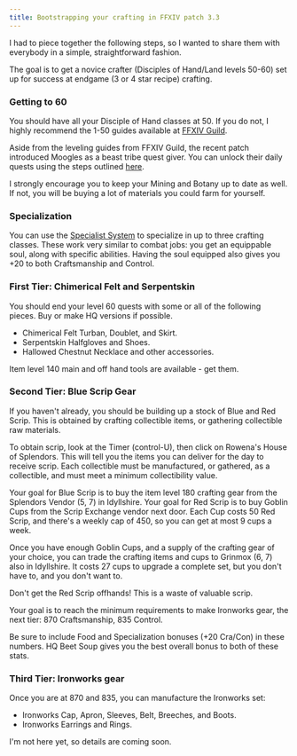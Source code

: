 ```yaml
---
title: Bootstrapping your crafting in FFXIV patch 3.3
---
```


I had to piece together the following steps, so I wanted to share them
with everybody in a simple, straightforward fashion.

The goal is to get a novice crafter (Disciples of Hand/Land levels 50-60)
set up for success at endgame (3 or 4 star recipe) crafting.

### Getting to 60

You should have all your Disciple of Hand classes at 50.
If you do not, I highly recommend the 1-50 guides available
at [FFXIV Guild](http://www.ffxivguild.com/).

Aside from the leveling guides from FFXIV Guild, the recent
patch introduced Moogles as a beast tribe quest giver.
You can unlock their daily quests using the steps outlined
[here](http://www.gamefaqs.com/boards/678050-final-fantasy-xiv-online-a-realm-reborn/73831854).

I strongly encourage you to keep your Mining and Botany up to date as well.
If not, you will be buying a lot of materials you could farm for yourself.

### Specialization

You can use the [Specialist System](http://ffxiv.consolegameswiki.com/wiki/Specialist_System)
to specialize in up to three crafting classes.
These work very similar to combat jobs:
you get an equippable soul, along with specific abilities.
Having the soul equipped also gives you +20 to both Craftsmanship and Control.

### First Tier: Chimerical Felt and Serpentskin

You should end your level 60 quests with some or all of the following pieces.
Buy or make HQ versions if possible.

* Chimerical Felt Turban, Doublet, and Skirt.
* Serpentskin Halfgloves and Shoes.
* Hallowed Chestnut Necklace and other accessories.

Item level 140 main and off hand tools are available - get them.

### Second Tier: Blue Scrip Gear

If you haven't already, you should be building up a stock of Blue and Red Scrip.
This is obtained by crafting collectible items, or gathering collectible raw
materials.

To obtain scrip, look at the Timer (control-U), then click on
Rowena's House of Splendors.
This will tell you the items you can deliver for the day to receive scrip.
Each collectible must be manufactured, or gathered, as a collectible,
and must meet a minimum collectibility value.

Your goal for Blue Scrip is to buy the item level 180 crafting gear
from the Splendors Vendor (5, 7) in Idyllshire.
Your goal for Red Scrip is to buy Goblin Cups from the Scrip Exchange
vendor next door.
Each Cup costs 50 Red Scrip, and there's a weekly cap of 450, so
you can get at most 9 cups a week.

Once you have enough Goblin Cups, and a supply of the crafting gear
of your choice, you can trade the crafting items and cups to
Grinmox (6, 7) also in Idyllshire. It costs 27 cups to upgrade a
complete set, but you don't have to, and you don't want to.

Don't get the Red Scrip offhands! This is a waste of valuable scrip.

Your goal is to reach the minimum requirements to make Ironworks
gear, the next tier: 870 Craftsmanship, 835 Control.

Be sure to include Food and Specialization bonuses (+20 Cra/Con)
in these numbers.
HQ Beet Soup gives you the best overall bonus to both of these stats.

### Third Tier: Ironworks gear

Once you are at 870 and 835, you can manufacture the Ironworks set:

* Ironworks Cap, Apron, Sleeves, Belt, Breeches, and Boots.
* Ironworks Earrings and Rings.

I'm not here yet, so details are coming soon.

